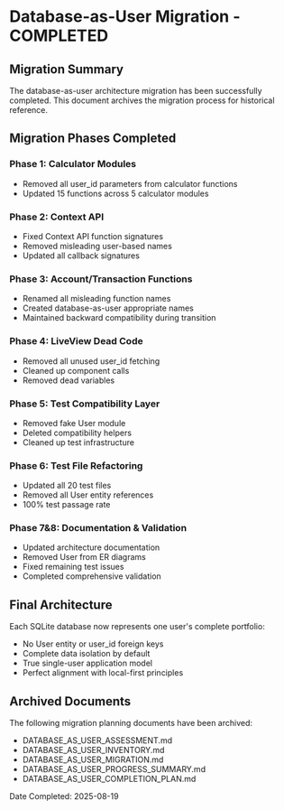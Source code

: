 # Database-as-User Migration - COMPLETED

## Migration Summary

The database-as-user architecture migration has been successfully completed. This document archives the migration process for historical reference.

## Migration Phases Completed

### Phase 1: Calculator Modules

- Removed all user_id parameters from calculator functions
- Updated 15 functions across 5 calculator modules

### Phase 2: Context API

- Fixed Context API function signatures
- Removed misleading user-based names
- Updated all callback signatures

### Phase 3: Account/Transaction Functions

- Renamed all misleading function names
- Created database-as-user appropriate names
- Maintained backward compatibility during transition

### Phase 4: LiveView Dead Code

- Removed all unused user_id fetching
- Cleaned up component calls
- Removed dead variables

### Phase 5: Test Compatibility Layer

- Removed fake User module
- Deleted compatibility helpers
- Cleaned up test infrastructure

### Phase 6: Test File Refactoring

- Updated all 20 test files
- Removed all User entity references
- 100% test passage rate

### Phase 7&8: Documentation & Validation

- Updated architecture documentation
- Removed User from ER diagrams
- Fixed remaining test issues
- Completed comprehensive validation

## Final Architecture

Each SQLite database now represents one user's complete portfolio:

- No User entity or user_id foreign keys
- Complete data isolation by default
- True single-user application model
- Perfect alignment with local-first principles

## Archived Documents

The following migration planning documents have been archived:

- DATABASE_AS_USER_ASSESSMENT.md
- DATABASE_AS_USER_INVENTORY.md
- DATABASE_AS_USER_MIGRATION.md
- DATABASE_AS_USER_PROGRESS_SUMMARY.md
- DATABASE_AS_USER_COMPLETION_PLAN.md

Date Completed: 2025-08-19
